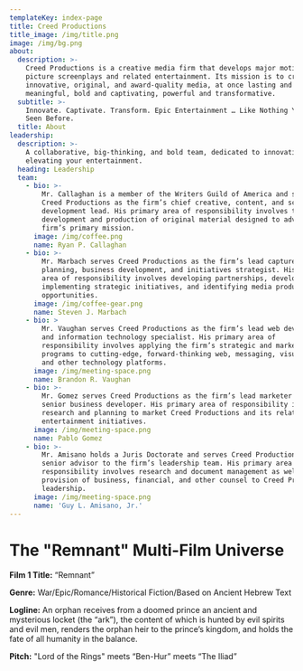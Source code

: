 ```yaml
---
templateKey: index-page
title: Creed Productions
title_image: /img/title.png
image: /img/bg.png
about:
  description: >-
    Creed Productions is a creative media firm that develops major motion
    picture screenplays and related entertainment. Its mission is to create
    innovative, original, and award-quality media, at once lasting and
    meaningful, bold and captivating, powerful and transformative.
  subtitle: >-
    Innovate. Captivate. Transform. Epic Entertainment … Like Nothing You’ve
    Seen Before.
  title: About
leadership:
  description: >-
    A collaborative, big-thinking, and bold team, dedicated to innovating and
    elevating your entertainment.
  heading: Leadership
  team:
    - bio: >-
        Mr. Callaghan is a member of the Writers Guild of America and serves
        Creed Productions as the firm’s chief creative, content, and screenplay
        development lead. His primary area of responsibility involves the
        development and production of original material designed to advance the
        firm’s primary mission.
      image: /img/coffee.png
      name: Ryan P. Callaghan
    - bio: >-
        Mr. Marbach serves Creed Productions as the firm’s lead capture
        planning, business development, and initiatives strategist. His primary
        area of responsibility involves developing partnerships, developing and
        implementing strategic initiatives, and identifying media production
        opportunities.
      image: /img/coffee-gear.png
      name: Steven J. Marbach
    - bio: >
        Mr. Vaughan serves Creed Productions as the firm’s lead web development
        and information technology specialist. His primary area of
        responsibility involves applying the firm’s strategic and marketing
        programs to cutting-edge, forward-thinking web, messaging, visual media,
        and other technology platforms.
      image: /img/meeting-space.png
      name: Brandon R. Vaughan
    - bio: >-
        Mr. Gomez serves Creed Productions as the firm’s lead marketer and as a
        senior business developer. His primary area of responsibility involves
        research and planning to market Creed Productions and its related
        entertainment initiatives.
      image: /img/meeting-space.png
      name: Pablo Gomez
    - bio: >-
        Mr. Amisano holds a Juris Doctorate and serves Creed Productions as
        senior advisor to the firm’s leadership team. His primary area of
        responsibility involves research and document management as well as the
        provision of business, financial, and other counsel to Creed Productions
        leadership.
      image: /img/meeting-space.png
      name: 'Guy L. Amisano, Jr.'
---
```

# The "Remnant" Multi-Film Universe

**Film 1 Title:** “Remnant”

**Genre:** War/Epic/Romance/Historical Fiction/Based on Ancient Hebrew Text

**Logline:** An orphan receives from a doomed prince an ancient and mysterious locket (the “ark”), the content of which is hunted by evil spirits and evil men, renders the orphan heir to the prince’s kingdom, and holds the fate of all humanity in the balance.

**Pitch:** "Lord of the Rings" meets “Ben-Hur” meets “The Iliad”
